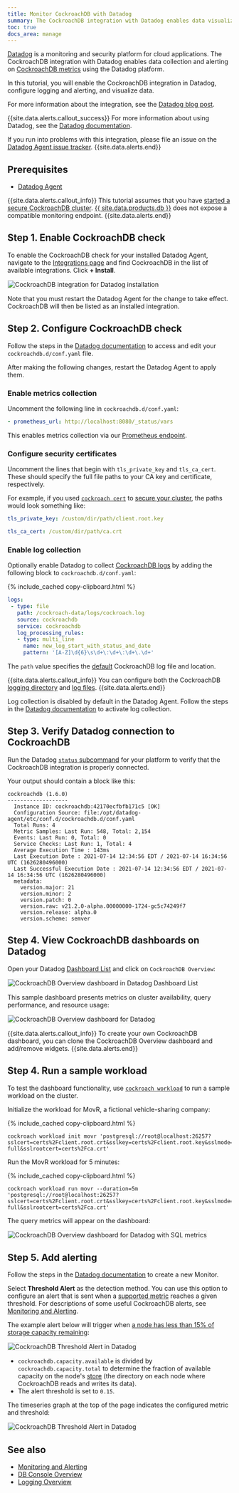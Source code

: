 ```yaml
---
title: Monitor CockroachDB with Datadog
summary: The CockroachDB integration with Datadog enables data visualization and alerting on CockroachDB metrics.
toc: true
docs_area: manage
---
```


[Datadog](https://www.datadoghq.com/) is a monitoring and security platform for cloud applications. The CockroachDB integration with Datadog enables data collection and alerting on [CockroachDB metrics](https://docs.datadoghq.com/integrations/cockroachdb/?tab=host#data-collected) using the Datadog platform.

In this tutorial, you will enable the CockroachDB integration in Datadog, configure logging and alerting, and visualize data.

For more information about the integration, see the [Datadog blog post](https://www.datadoghq.com/blog/monitor-cockroachdb-performance-metrics-with-datadog/).

{{site.data.alerts.callout_success}}
For more information about using Datadog, see the [Datadog documentation](https://docs.datadoghq.com/).

If you run into problems with this integration, please file an issue on the [Datadog Agent issue tracker](https://github.com/DataDog/datadog-agent).
{{site.data.alerts.end}}

## Prerequisites

- [Datadog Agent](https://app.datadoghq.com/account/settings#agent)

{{site.data.alerts.callout_info}}
This tutorial assumes that you have [started a secure CockroachDB cluster](secure-a-cluster.html). [{{ site.data.products.db }}](../cockroachcloud/index.html) does not expose a compatible monitoring endpoint.
{{site.data.alerts.end}}

## Step 1. Enable CockroachDB check

To enable the CockroachDB check for your installed Datadog Agent, navigate to the [Integrations page](https://app.datadoghq.com/account/settings#integrations) and find CockroachDB in the list of available integrations. Click **+ Install**.

<img src="{{ 'images/v21.2/datadog-crdb-integration.png' | relative_url }}" alt="CockroachDB integration for Datadog installation" style="border:1px solid #eee;max-width:100%" />

Note that you must restart the Datadog Agent for the change to take effect. CockroachDB will then be listed as an installed integration.

## Step 2. Configure CockroachDB check

Follow the steps in the [Datadog documentation](https://docs.datadoghq.com/integrations/cockroachdb/?tab=host#configuration) to access and edit your `cockroachdb.d/conf.yaml` file.

After making the following changes, restart the Datadog Agent to apply them.

### Enable metrics collection

Uncomment the following line in `cockroachdb.d/conf.yaml`:

~~~ yaml
- prometheus_url: http://localhost:8080/_status/vars
~~~

This enables metrics collection via our [Prometheus endpoint](monitoring-and-alerting.html#prometheus-endpoint).

### Configure security certificates

Uncomment the lines that begin with `tls_private_key` and `tls_ca_cert`. These should specify the full file paths to your CA key and certificate, respectively.

For example, if you used [`cockroach cert`](cockroach-cert.html) to [secure your cluster](secure-a-cluster.html#step-1-generate-certificates), the paths would look something like:

~~~ yaml
tls_private_key: /custom/dir/path/client.root.key
~~~

~~~ yaml
tls_ca_cert: /custom/dir/path/ca.crt
~~~

### Enable log collection

Optionally enable Datadog to collect [CockroachDB logs](logging-overview.html) by adding the following block to `cockroachdb.d/conf.yaml`:

{% include_cached copy-clipboard.html %}
~~~ yaml
logs:
 - type: file
   path: /cockroach-data/logs/cockroach.log
   source: cockroachdb
   service: cockroachdb
   log_processing_rules:
   - type: multi_line
     name: new_log_start_with_status_and_date
     pattern: '[A-Z]\d{6}\s\d+\:\d+\:\d+\.\d+'
~~~

The `path` value specifies the [default](configure-logs.html#default-logging-configuration) CockroachDB log file and location.

{{site.data.alerts.callout_info}}
You can configure both the CockroachDB [logging directory](configure-logs.html#set-file-defaults) and [log files](configure-logs.html#output-to-files).
{{site.data.alerts.end}}

Log collection is disabled by default in the Datadog Agent. Follow the steps in the [Datadog documentation](https://docs.datadoghq.com/agent/logs/?tab=tailfiles#activate-log-collection) to activate log collection.

## Step 3. Verify Datadog connection to CockroachDB

Run the Datadog [`status` subcommand](https://docs.datadoghq.com/agent/guide/agent-commands/?tab=agentv6v7#agent-information) for your platform to verify that the CockroachDB integration is properly connected.

Your output should contain a block like this:

~~~ shell
cockroachdb (1.6.0)
-------------------
  Instance ID: cockroachdb:42170ecfbfb171c5 [OK]
  Configuration Source: file:/opt/datadog-agent/etc/conf.d/cockroachdb.d/conf.yaml
  Total Runs: 4
  Metric Samples: Last Run: 548, Total: 2,154
  Events: Last Run: 0, Total: 0
  Service Checks: Last Run: 1, Total: 4
  Average Execution Time : 143ms
  Last Execution Date : 2021-07-14 12:34:56 EDT / 2021-07-14 16:34:56 UTC (1626280496000)
  Last Successful Execution Date : 2021-07-14 12:34:56 EDT / 2021-07-14 16:34:56 UTC (1626280496000)
  metadata:
    version.major: 21
    version.minor: 2
    version.patch: 0
    version.raw: v21.2.0-alpha.00000000-1724-gc5c74249f7
    version.release: alpha.0
    version.scheme: semver
~~~

## Step 4. View CockroachDB dashboards on Datadog

Open your Datadog [Dashboard List](https://app.datadoghq.com/dashboard/lists) and click on `CockroachDB Overview`:

<img src="{{ 'images/v21.2/datadog-crdb-dashboard-list.png' | relative_url }}" alt="CockroachDB Overview dashboard in Datadog Dashboard List" style="border:1px solid #eee;max-width:100%" />

This sample dashboard presents metrics on cluster availability, query performance, and resource usage:

<img src="{{ 'images/v21.2/datadog-crdb-overview-dashboard.png' | relative_url }}" alt="CockroachDB Overview dashboard for Datadog" style="border:1px solid #eee;max-width:100%" />

{{site.data.alerts.callout_info}}
To create your own CockroachDB dashboard, you can clone the CockroachDB Overview dashboard and add/remove widgets.
{{site.data.alerts.end}}

## Step 4. Run a sample workload

To test the dashboard functionality, use [`cockroach workload`](cockroach-workload.html) to run a sample workload on the cluster.

Initialize the workload for MovR, a fictional vehicle-sharing company:

{% include_cached copy-clipboard.html %}
~~~ shell
cockroach workload init movr 'postgresql://root@localhost:26257?sslcert=certs%2Fclient.root.crt&sslkey=certs%2Fclient.root.key&sslmode=verify-full&sslrootcert=certs%2Fca.crt'
~~~

Run the MovR workload for 5 minutes:

{% include_cached copy-clipboard.html %}
~~~ shell
cockroach workload run movr --duration=5m 'postgresql://root@localhost:26257?sslcert=certs%2Fclient.root.crt&sslkey=certs%2Fclient.root.key&sslmode=verify-full&sslrootcert=certs%2Fca.crt'
~~~

The query metrics will appear on the dashboard:

<img src="{{ 'images/v21.2/datadog-crdb-workload-dashboard.png' | relative_url }}" alt="CockroachDB Overview dashboard for Datadog with SQL metrics" style="border:1px solid #eee;max-width:100%" />

## Step 5. Add alerting

Follow the steps in the [Datadog documentation](https://docs.datadoghq.com/monitors/monitor_types/) to create a new Monitor.

Select **Threshold Alert** as the detection method. You can use this option to configure an alert that is sent when a [supported metric](https://docs.datadoghq.com/integrations/cockroachdb/?tab=host#data-collected) reaches a given threshold. For descriptions of some useful CockroachDB alerts, see [Monitoring and Alerting](monitoring-and-alerting.html#events-to-alert-on).

The example alert below will trigger when [a node has less than 15% of storage capacity remaining](monitoring-and-alerting.html#node-is-running-low-on-disk-space):

<img src="{{ 'images/v21.2/datadog-crdb-threshold-alert.png' | relative_url }}" alt="CockroachDB Threshold Alert in Datadog" style="border:1px solid #eee;max-width:100%" />

- `cockroachdb.capacity.available` is divided by `cockroachdb.capacity.total` to determine the fraction of available capacity on the node's [store](architecture/storage-layer.html) (the directory on each node where CockroachDB reads and writes its data).
- The alert threshold is set to `0.15`.

The timeseries graph at the top of the page indicates the configured metric and threshold:

<img src="{{ 'images/v21.2/datadog-crdb-storage-alert.png' | relative_url }}" alt="CockroachDB Threshold Alert in Datadog" style="border:1px solid #eee;max-width:100%" />

## See also

- [Monitoring and Alerting](monitoring-and-alerting.html)
- [DB Console Overview](ui-overview.html)
- [Logging Overview](logging-overview.html)
